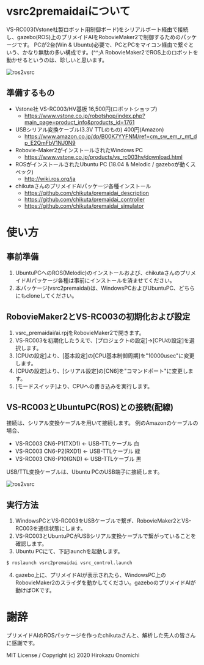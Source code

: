 # vsrc2premaidaiについて
VS-RC003(Vstone社製ロボット用制御ボード)をシリアルポート経由で接続し、gazebo(ROS)上のプリメイドAIをRobovieMaker2で制御するためのパッケージです。
PCが2台(Win & Ubuntu)必要で、PCとPCをマイコン経由で繋ぐという、かなり無駄の多い構成です。(^^;A
RobovieMaker2でROS上のロボットを動かせるというのは、珍しいと思います。

![ros2vsrc](http://dream-drive.net/images/robovie_ros.jpg "vsrc2premaidai")

## 準備するもの
- Vstone社 VS-RC003/HV基板 16,500円(ロボットショップ)
  - https://www.vstone.co.jp/robotshop/index.php?main_page=product_info&products_id=1761
- USBシリアル変換ケーブル(3.3V TTLのもの) 400円(Amazon)
  - https://www.amazon.co.jp/dp/B00K7YYFNM/ref=cm_sw_em_r_mt_dp_E2QmFbV1NJ0N9
- Robovie-Maker2がインストールされたWindows PC
  - https://www.vstone.co.jp/products/vs_rc003hv/download.html
- ROSがインストールされたUbuntu PC (18.04 & Melodic / gazeboが動くスペック)
  - http://wiki.ros.org/ja
- chikutaさんのプリメイドAIパッケージ各種インストール
  - https://github.com/chikuta/premaidai_description
  - https://github.com/chikuta/premaidai_controller
  - https://github.com/chikuta/premaidai_simulator

# 使い方

## 事前準備

1. UbuntuPCへのROS(Melodic)のインストールおよび、chikutaさんのプリメイドAIパッケージ各種は事前にインストールを済ませてください。
2. 本パッケージ(vsrc2premaidai)は、WindowsPCおよびUbuntuPC、どちらにもcloneしてください。

## RobovieMaker2とVS-RC003の初期化および設定

1. vsrc_premaidai/ai.rpjをRobovieMaker2で開きます。
2. VS-RC003を初期化したうえで、[プロジェクトの設定]→[CPUの設定]を選択します。
3. [CPUの設定]より、[基本設定]の[CPU基本制御周期]を"10000usec"に変更します。
4. [CPUの設定]より、[シリアル設定]の[CN6]を"コマンドポート"に変更します。
5. [モードスイッチ]より、CPUへの書き込みを実行します。


## VS-RC003とUbuntuPC(ROS)との接続(配線)

接続は、シリアル変換ケーブルを用いて接続します。
例のAmazonのケーブルの場合、
- VS-RC003 CN6-P1(TXD1) ← USB-TTLケーブル 白
- VS-RC003 CN6-P2(RXD1) ← USB-TTLケーブル 緑
- VS-RC003 CN6-P10(GND) ← USB-TTLケーブル 黒

USB/TTL変換ケーブルは、Ubuntu PCのUSB端子に接続します。

![ros2vsrc](http://dream-drive.net/images/connect_vsrc.jpg "connect_vsrc")

## 実行方法

1. WindowsPCとVS-RC003をUSBケーブルで繋ぎ、RobovieMaker2とVS-RC003を通信状態にします。
2. VS-RC003とUbuntuPCがUSBシリアル変換ケーブルで繋がっていることを確認します。
3. Ubuntu PCにて、下記launchを起動します。
```
$ roslaunch vsrc2premaidai vsrc_control.launch
```
4. gazebo上に、プリメイドAIが表示されたら、WindowsPC上のRobovieMaker2のスライダを動かしてください。gazeboのプリメイドAIが動けばOKです。

# 謝辞
プリメイドAIのROSパッケージを作ったchikutaさんと、解析した先人の皆さんに感謝です。

MIT License / Copyright (c) 2020 Hirokazu Onomichi
